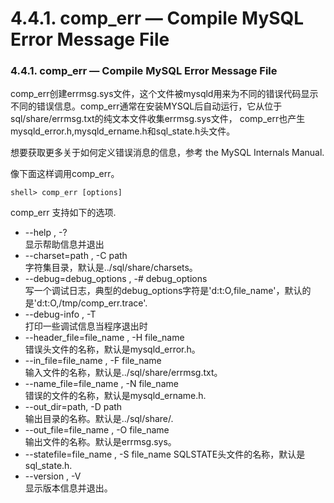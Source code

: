 # 4.4.1. comp_err — Compile MySQL Error Message File

### 4.4.1. comp_err — Compile MySQL Error Message File

comp_err创建errmsg.sys文件，这个文件被mysqld用来为不同的错误代码显示不同的错误信息。comp_err通常在安装MYSQL后自动运行，它从位于sql/share/errmsg.txt的纯文本文件收集errmsg.sys文件，
comp_err也产生mysqld_error.h,mysqld_ername.h和sql_state.h头文件。

想要获取更多关于如何定义错误消息的信息，参考 the MySQL Internals Manual.

像下面这样调用comp_err。

```shell
shell> comp_err [options]
```

comp_err 支持如下的选项.

* --help , -?  
显示帮助信息并退出
* --charset=path , -C path  
字符集目录，默认是../sql/share/charsets。
* --debug=debug_options , -# debug_options  
写一个调试日志，典型的debug_options字符是'd:t:O,file_name'，默认的是'd:t:O,/tmp/comp_err.trace'.
* --debug-info , -T  
打印一些调试信息当程序退出时
* --header_file=file_name , -H file_name  
错误头文件的名称，默认是mysqld_error.h。
* --in_file=file_name , -F file_name  
输入文件的名称，默认是../sql/share/errmsg.txt。
* --name_file=file_name , -N file_name  
错误的文件的名称，默认是mysqld_ername.h.
* --out_dir=path, -D path  
输出目录的名称。默认是../sql/share/.
* --out_file=file_name , -O file_name  
输出文件的名称。默认是errmsg.sys。
* --statefile=file_name , -S file_name
SQLSTATE头文件的名称，默认是sql_state.h.
* --version , -V  
显示版本信息并退出。







